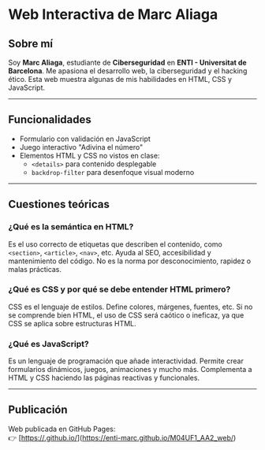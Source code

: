 # Web Interactiva de Marc Aliaga

## Sobre mí

Soy **Marc Aliaga**, estudiante de **Ciberseguridad** en **ENTI - Universitat de Barcelona**. Me apasiona el desarrollo web, la ciberseguridad y el hacking ético. Esta web muestra algunas de mis habilidades en HTML, CSS y JavaScript.

---

## Funcionalidades

- Formulario con validación en JavaScript
- Juego interactivo "Adivina el número"
- Elementos HTML y CSS no vistos en clase:
  - `<details>` para contenido desplegable
  - `backdrop-filter` para desenfoque visual moderno

---

## Cuestiones teóricas

### ¿Qué es la semántica en HTML?

Es el uso correcto de etiquetas que describen el contenido, como `<section>`, `<article>`, `<nav>`, etc. Ayuda al SEO, accesibilidad y mantenimiento del código. No es la norma por desconocimiento, rapidez o malas prácticas.

### ¿Qué es CSS y por qué se debe entender HTML primero?

CSS es el lenguaje de estilos. Define colores, márgenes, fuentes, etc. Si no se comprende bien HTML, el uso de CSS será caótico o ineficaz, ya que CSS se aplica sobre estructuras HTML.

### ¿Qué es JavaScript?

Es un lenguaje de programación que añade interactividad. Permite crear formularios dinámicos, juegos, animaciones y mucho más. Complementa a HTML y CSS haciendo las páginas reactivas y funcionales.

---

## Publicación

Web publicada en GitHub Pages:  
👉 [[https://<tu-usuario>.github.io/<repositorio>](https://<tu-usuario>.github.io/<repositorio>)](https://enti-marc.github.io/M04UF1_AA2_web/)
